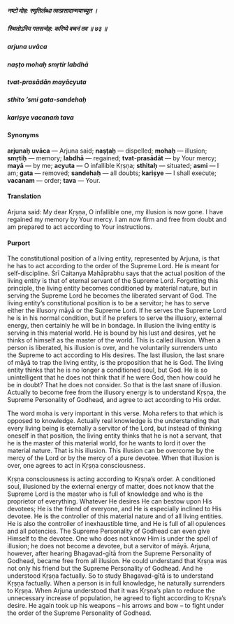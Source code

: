 ##### नष्टो मोह: स्मृतिर्लब्धा त्वत्प्रसादान्मयाच्युत ।
##### स्थितोऽस्मि गतसन्देह: करिष्ये वचनं तव ॥ ७३ ॥

##### arjuna uvāca
##### naṣṭo mohaḥ smṛtir labdhā
##### tvat-prasādān mayācyuta
##### sthito ’smi gata-sandehaḥ
##### kariṣye vacanaṁ tava

#### Synonyms

**arjunaḥ** **uvāca** — Arjuna said; **naṣṭaḥ** — dispelled; **mohaḥ** — illusion; **smṛtiḥ** — memory; **labdhā** — regained; **tvat**-**prasādāt** — by Your mercy; **mayā** — by me; **acyuta** — O infallible Kṛṣṇa; **sthitaḥ** — situated; **asmi** — I am; **gata** — removed; **sandehaḥ** — all doubts; **kariṣye** — I shall execute; **vacanam** — order; **tava** — Your.

#### Translation

Arjuna said: My dear Kṛṣṇa, O infallible one, my illusion is now gone. I have regained my memory by Your mercy. I am now firm and free from doubt and am prepared to act according to Your instructions.

#### Purport

The constitutional position of a living entity, represented by Arjuna, is that he has to act according to the order of the Supreme Lord. He is meant for self-discipline. Śrī Caitanya Mahāprabhu says that the actual position of the living entity is that of eternal servant of the Supreme Lord. Forgetting this principle, the living entity becomes conditioned by material nature, but in serving the Supreme Lord he becomes the liberated servant of God. The living entity’s constitutional position is to be a servitor; he has to serve either the illusory māyā or the Supreme Lord. If he serves the Supreme Lord he is in his normal condition, but if he prefers to serve the illusory, external energy, then certainly he will be in bondage. In illusion the living entity is serving in this material world. He is bound by his lust and desires, yet he thinks of himself as the master of the world. This is called illusion. When a person is liberated, his illusion is over, and he voluntarily surrenders unto the Supreme to act according to His desires. The last illusion, the last snare of māyā to trap the living entity, is the proposition that he is God. The living entity thinks that he is no longer a conditioned soul, but God. He is so unintelligent that he does not think that if he were God, then how could he be in doubt? That he does not consider. So that is the last snare of illusion. Actually to become free from the illusory energy is to understand Kṛṣṇa, the Supreme Personality of Godhead, and agree to act according to His order.

The word moha is very important in this verse. Moha refers to that which is opposed to knowledge. Actually real knowledge is the understanding that every living being is eternally a servitor of the Lord, but instead of thinking oneself in that position, the living entity thinks that he is not a servant, that he is the master of this material world, for he wants to lord it over the material nature. That is his illusion. This illusion can be overcome by the mercy of the Lord or by the mercy of a pure devotee. When that illusion is over, one agrees to act in Kṛṣṇa consciousness.

Kṛṣṇa consciousness is acting according to Kṛṣṇa’s order. A conditioned soul, illusioned by the external energy of matter, does not know that the Supreme Lord is the master who is full of knowledge and who is the proprietor of everything. Whatever He desires He can bestow upon His devotees; He is the friend of everyone, and He is especially inclined to His devotee. He is the controller of this material nature and of all living entities. He is also the controller of inexhaustible time, and He is full of all opulences and all potencies. The Supreme Personality of Godhead can even give Himself to the devotee. One who does not know Him is under the spell of illusion; he does not become a devotee, but a servitor of māyā. Arjuna, however, after hearing Bhagavad-gītā from the Supreme Personality of Godhead, became free from all illusion. He could understand that Kṛṣṇa was not only his friend but the Supreme Personality of Godhead. And he understood Kṛṣṇa factually. So to study Bhagavad-gītā is to understand Kṛṣṇa factually. When a person is in full knowledge, he naturally surrenders to Kṛṣṇa. When Arjuna understood that it was Kṛṣṇa’s plan to reduce the unnecessary increase of population, he agreed to fight according to Kṛṣṇa’s desire. He again took up his weapons – his arrows and bow – to fight under the order of the Supreme Personality of Godhead.
